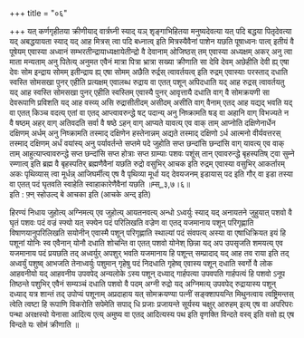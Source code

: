 +++
title = "०६"

+++
यत् कर्णगृहीतया क्रीणीयाद् वार्त्रघ्नी स्याद् यञ् शृङ्गाभिहितया मनुष्यदेवत्या यत् पदि बद्धया पितृदेवत्या यद् अबद्धयायता स्याद् यद् आह मित्रस् त्वा पदि बध्नात्व् इति मित्रस्यैवैनां पाशेन यछति पूषाध्वनः पात्व् इतीयं वै पूषेयम् एवास्या अध्वानं सम्भरतीन्द्रायाध्यक्षायेतीन्द्रो वै देवानाम् ओजिष्ठस् तम् एवास्या अध्यक्षम् अकर् अनु त्वा माता मन्यताम् अनु पितेत्य् अनुमत एवैनं मात्रा पित्रा भ्रात्रा सख्या क्रीणाति सा देवि देवम् अछेहीति देवी ह्य् एषा देवः सोम इन्द्राय सोमम् इतीन्द्राय ह्य् एषा सोमम् अछैति रुर्द्रस् त्वावर्तयत्व् इति रुद्रम् एवास्याः परस्ताद् दधाति स्वस्ति सोमसखा पुनर् एहीति प्रत्यक्षम् एवालब्ध रुद्राय वा एतत् पशून् अपिदधाति यद् आह रुद्रस् त्वावर्तयतु यद् आह स्वस्ति सोमसखा पुनर् एहीति स्वस्तिम् एवास्यै पुनर् आवृत्तायै दधाति वाग् वै सोमक्रयणी सा देवरूपाणि प्रविशति यद् आह वस्व्य् असि रुद्रासीतीदम् असीदम् असीति वाग् वैनाम् एतद् आह यद्यद् भवति यद् वा एतत् किञ्च वदत्य् एतां वा एतद् आप्त्वावरुन्द्धे षट् पदान्य् अनु निष्क्रामति षड् वा अहानि वाग् विभज्यते न वै षष्ठम् अहर् वाग् अतिवदति सर्वा वै षष्ठे ऽहन् वाग् आप्यते यावत्य् एव वाक् ताम् आप्नोति दक्षिणेनार्धेन दक्षिणम् अर्धम् अनु निष्क्रामति तस्माद् दक्षिणेन हस्तेनान्नम् अद्यते तस्माद् दक्षिणो ऽर्ध आत्मनो वीर्यवत्तरस् तस्माद् दक्षिणम् अर्धं वयांस्य् अनु पर्यावर्तन्ते सप्तमे पदे जुहोति सप्त छन्दांसि छन्दांसि वाग् यावत्य् एव वाक् ताम् आहुत्याप्त्वावरुन्द्धे सप्त छन्दांसि सप्त होत्राः सप्त ग्राम्याः पशवः पशूंस् तान् एवावरुन्द्धे बृहस्पतिष् ट्वा सुम्ने रम्णात्व् इति ब्रह्म वै बृहस्पतिर् ब्रह्मणैवैनां यछति रुद्रो वसुभिर् आचक इति रुद्रम् एवास्या वसुभिर् आकर्तारम् अकः पृथिव्यास् त्वा मूर्धन्न् आजिघर्मीत्य् एष वै पृथिव्या मूर्धा यद् देवयजनम् इडायास् पद इति गौर् वा इडा तस्या वा एतत् पदं घृतवति स्वाहेति स्वाहाकारेणैवैनां यछति ॥म्स्_३,७।६॥  
इति : फ़्न् स्होउल्द् बे आचका इति (आचके अन्द् इति)  
    
हिरण्यं निधाय जुहोत्य् अग्निमत्य् एव जुहोत्य् आयतनवत्य् अन्धो ऽध्वर्युः स्याद् यद् अनायतने जुहुयात् पशवो वै घृतं पशवः पदं वज्रं स्फ्यो यत् स्फ्येन पदं परिलिखति वज्रेण वा एतद् यजमानाय पशून् परिगृह्णाति विषाणयानुपरिलिखति सयोनीन् एवास्मै पशून् परिगृह्णाति स्थाल्यां पदं संवपत्य् अस्या वा एषाधिक्रियत इयं हि पशूनां योनिः स्व एवैनान् योनौ दधाति शोचन्ति वा एतत् पशवो योनेश् छिन्ना यद् अप उपसृजति शमयत्य् एव यजमानाय पदं प्रयछति तद् अध्वर्युर् अपशुर् भवति यजमानाय हि पशून्त् सम्प्रादाद् यद् आह तव राया इति तद् अध्वर्युं पशुष्व् आभजति तेनाध्वर्युः पशुमान् गृहेषु पदं निदधाति गृहेष्व् एवास्य पशून् दधाति स्वर्गो वै लोक आहवनीयो यद् आहवनीय उपवपेद् अन्यलोके ऽस्य पशून् दध्याद् गार्हपत्या उपवपति गार्हपत्यं हि पशवो ऽनूप तिष्ठन्ते पशुभिर् एवैनं सम्यञ्चं दधाति पशवो वै पदम् अग्नी रुद्रो यद् अग्निमत्य् उपवपेद् रुद्रायास्य पशून् दध्याद् यत्र शान्तं तद् उपोप्यं पशूनाम् अप्रदाहाय यत् सोमक्रयण्या पत्नीं सङ्क्शापयन्ति मिथुनत्वाय त्वष्ट्रिमन्तस् त्वेति त्वष्टा हि रूपाणि विकरोति सपेमेति सपाद् धि प्रजाः प्रजायन्ते सूर्यस्य चक्षुर् आरुहम् इत्य् एष वा अपरिपरः पन्था अरक्षस्यो येनासा आदित्य एत्य् अमुष्य वा एतद् आदित्यस्य पथ इति वृणक्ति विन्दते वस्व् इति वसो ह्य् एष विन्दते यः सोमं क्रीणाति ॥  
    
